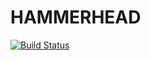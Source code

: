 # HAMMERHEAD

[![Build Status](https://github.com/jmurphy6895/HAMMERHEAD.jl/actions/workflows/CI.yml/badge.svg?branch=master)](https://github.com/jmurphy6895/HAMMERHEAD.jl/actions/workflows/CI.yml?query=branch%3Amaster)
